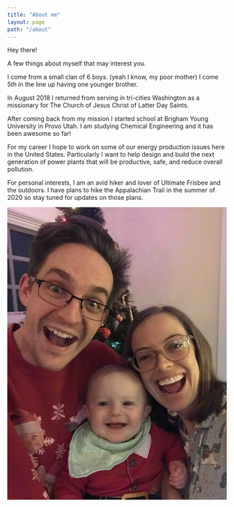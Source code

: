 ```yaml
---
title: "About me"
layout: page
path: "/about"
---
```


Hey there!

A few things about myself that may interest you. 

I come from a small clan of 6 boys. (yeah I know, my poor mother) I come 5th in the line up having one younger brother. 

In August 2018 I returned from serving in tri-cities Washington as a missionary for The Church of Jesus Christ of Latter Day Saints.

After coming back from my mission I started school at Brigham Young University in Provo Utah. I am studying Chemical Engineering and it has been awesome so far! 

For my career I hope to work on some of our energy production issues here in the United States. Particularly I want to help design and build the next generation of power plants that will be productive, safe, and reduce overall pollution. 

For personal interests, I am an avid hiker and lover of Ultimate Frisbee and the outdoors. I have plans to hike the Appalachian Trail in the summer of 2020 so stay tuned for updates on those plans. 

![My super cool family](./1.jpg)
